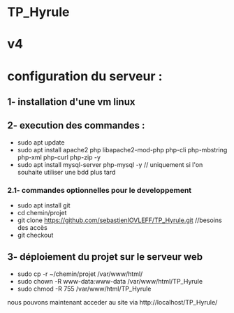 # TP_Hyrule

# v4

# configuration du serveur :

## 1- installation d'une vm linux
## 2- execution des commandes :
  - sudo apt update
  - sudo apt install apache2 php libapache2-mod-php php-cli php-mbstring php-xml php-curl php-zip -y
  - sudo apt install mysql-server php-mysql -y    // uniquement si l'on souhaite utiliser une bdd plus tard

### 2.1- commandes optionnelles pour le developpement
  - sudo apt install git 
  - cd chemin/projet
  - git clone https://github.com/sebastienIOVLEFF/TP_Hyrule.git   //besoins des accès
  - git checkout <branche-finale>

## 3- déploiement du projet sur le serveur web
  - sudo cp -r ~/chemin/projet /var/www/html/
  - sudo chown -R www-data:www-data /var/www/html/TP_Hyrule
  - sudo chmod -R 755 /var/www/html/TP_Hyrule

nous pouvons maintenant acceder au site via  http://localhost/TP_Hyrule/





 


